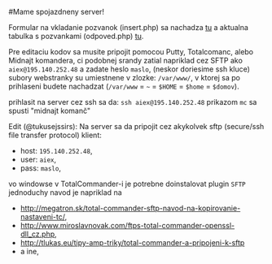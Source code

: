 #Mame spojazdneny server!

Formular na vkladanie pozvanok (insert.php) sa nachadza [tu](http://195.140.252.48/insert.php) a aktualna tabulka s pozvankami (odpoved.php) [tu](http://195.140.252.48/odpoved.php).

Pre editaciu kodov sa musite pripojit pomocou Putty, Totalcomanc, alebo Midnajt komandera,
ci podobnej srandy zatial napriklad cez SFTP ako `aiex@195.140.252.48` a zadate heslo `maslo`,
(neskor doriesime ssh kluce) subory webstranky su umiestnene v zlozke: `/var/www/`, v ktorej sa po prihlaseni budete nachadzat (`/var/www` = `~` = `$HOME` = `$home` = `$domov`).

prihlasit na server cez ssh sa da: `ssh aiex@195.140.252.48`
prikazom `mc` sa spusti "midnajt komanč"  

Edit (@tukusejssirs): Na server sa da pripojit cez akykolvek sftp (secure/ssh file transfer protocol) klient:
- host: `195.140.252.48`,
- user: `aiex`,
- pass: `maslo`,

vo windowse v TotalCommander-i je potrebne doinstalovat plugin `SFTP` 
jednoduchy navod je napriklad na
- http://megatron.sk/total-commander-sftp-navod-na-kopirovanie-nastaveni-tc/,
- http://www.miroslavnovak.com/ftps-total-commander-openssl-dll_cz.php,
- http://tlukas.eu/tipy-amp-triky/total-commander-a-pripojeni-k-sftp
- a ine,

